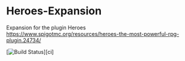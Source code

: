 # Heroes-Expansion
Expansion for the plugin Heroes https://www.spigotmc.org/resources/heroes-the-most-powerful-rpg-plugin.24734/

[![Build Status](http://ci.extendedclip.com/buildStatus/icon?job=Heroes-Expansion)][ci]
